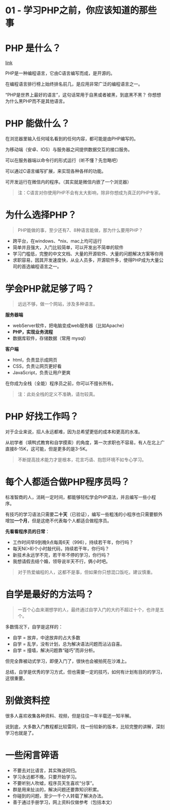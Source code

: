 # 01 - 学习PHP之前，你应该知道的那些事
# PHP 是什么？

[link](http://note.youdao.com/)

PHP是一种编程语言，它由C语言编写而成，是开源的。

在编程语言排行榜上始终排名前几，是应用非常广泛的编程语言之一。

“PHP是世界上最好的语言”，这句话常用于自黑或者被黑，到底黑不黑？
你想想为什么黑PHP而不是其他语言。

# PHP 能做什么？

在浏览器里输入任何域名看到的任何内容，都可能是由PHP编写的。

为移动端（安卓、IOS）与服务器之间提供数据交互的接口服务。

可以在服务器端以命令行的形式运行（听不懂？先忽略吧）

可以通过C语言编写扩展，来实现各种各样的功能。

可开发运行在微信内的程序。（其实就是微信内嵌了一个浏览器）

> 注：C语言对你使用PHP不会有太大影响，除非你想成为真正的PHP专家。

# 为什么选择PHP？

> PHP能做的事，至少还有7、8种语言能做，那为什么要用PHP？

- 跨平台，在windows、*nix、mac上均可运行
- 简单并且强大，入门比较简单，可以开发出不简单的软件
- 学习门槛低，完整的中文文档、大量的开源软件、大量的问题解决方案等你用
- 求职容易，因其开发速度快，从业人员多，开源软件多，使得PHP成为大量公司的首选编程语言之一。

# 学会PHP就足够了吗？

> 远远不够，做一个网站，涉及多种语言。


**服务器端**
- webServer软件，把电脑变成web服务器（比如Apache）
- **PHP，实现业务流程**
- 数据库软件，存储数据（常用 mysql）

**客户端**
- html，负责显示成网页
- CSS，负责让网页更好看
- JavaScript，负责让用户更爽

在你成为全栈（全能）程序员之前，你可以不擅长所有。

> 注：此处全栈的定义不准确，请勿较真。

# PHP 好找工作吗？

对于企业来说，招人永远都难，因为总希望更低的成本和更高的水准。

从初学者（填鸭式教育和自学摸索）的角度，第一次求职也不容易，有人在北上广直接8-15K，这可能，但是更多的是3-5K。

> 不断提高技术能力才是根本，花言巧语、抱怨环境不如专心学习。

# 每个人都适合做PHP程序员吗？

标准智商的人，消耗一定时间，都能够轻松学会PHP语法，并且编写一些小程序。

有技巧的学习语法只需要**二十天**（已验证），编写一些粗浅的小程序也只需要额外增加**一个月**，但是这绝不代表每个人都适合做程序员。

**先看看程序员的日常**：

- 工作时间早9到晚9点每周6天（996），持续若干年，你行吗？
- 每天N(>8)个小时敲代码，持续若干年，你行吗？
- 新技术永远学不完，若干年不停的学习，你行吗？
- 我想请假去结个婚，领导说半天不行，俩小时吧。

> 对于热爱编程的人，这都不是事，但如果你只想混口饭吃，建议慎重。

# 自学是最好的方法吗？

> 一百个心血来潮想学的人，最终通过自学入门的大约不超过十个，也许是五个。

多数情况下，自学是这样的：

- 自学 = 放弃，中途放弃的占大多数
- 自学 = 乱学，没有计划，总为解决语法问题而沾沾自喜。
- 自学 = 撞墙，解决问题靠“碰巧”而非分析。

但完全靠被动式学习，即便入门了，很快也会被拍死在沙滩上。

总结，自学是优秀的学习方式，但也需要一定的技巧，如何有计划有目的的学习，这很重要。

# 别做资料控

很多人喜欢收集各种资料、视频，但是往往一年半载还一知半解。

说到底，大多数入门教程都比较雷同，找一份较新的版本，比较完整的讲解，深刻学习也就是了。

# 一些闲言碎语

- 不要去对比语言，其实殊途同归。
- 学习永远都不晚，只要开始学习。
- 不要听别人吹嘘，程序员天生喜欢“分享”。
- 群是用来扯淡的，解决问题还要靠知识积累。
- 你碰到的问题，至少一千个人转载了解决办法。
- 善于通过手册学习，网上资料仅做参考（包括本文）